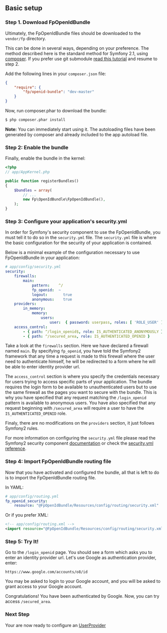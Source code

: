 ## Basic setup

### Step 1. Download FpOpenIdBundle

Ultimately, the FpOpenIdBundle files should be downloaded to the `vendor/fp` directory.

This can be done in several ways, depending on your preference. The method described here is the standard method for Symfony 2.1, using [composer](http://getcomposer.org/).
If you prefer use git submodule [read this tutorial](install_as_git_submodules.md) and resume to step 2.

Add the following lines in your `composer.json` file:

```json
{
    "require": {
        "fp/openid-bundle": "dev-master"
    }
}
```

Now, run composer.phar to download the bundle:

```bash
$ php composer.phar install
```

**Note:** You can immediately start using it. The autoloading files have been generated by composer and already included to the app autoload file.

### Step 2: Enable the bundle

Finally, enable the bundle in the kernel:

``` php
<?php
// app/AppKernel.php

public function registerBundles()
{
    $bundles = array(
        // ...
        new Fp\OpenIdBundle\FpOpenIdBundle(),
    );
}
```

### Step 3: Configure your application's security.yml

In order for Symfony's security component to use the FpOpenIdBundle, you must
tell it to do so in the `security.yml` file. The `security.yml` file is where the
basic configuration for the security of your application is contained.

Below is a minimal example of the configuration necessary to use FpOpenIdBundle
in your application:

``` yaml
# app/config/security.yml
security:
    firewalls:
        main:
            pattern:    ^/
            fp_openid:  ~
            logout:       true
            anonymous:    true
    providers:
        in_memory:
            memory:
                users:
                    user:  { password: userpass, roles: [ 'ROLE_USER' ] }
    access_control:
        - { path: ^/login_openid$, role: IS_AUTHENTICATED_ANONYMOUSLY }
        - { path: ^/secured_area, role: IS_AUTHENTICATED_OPENID }
```

Take a look at the `firewalls` section.
Here we have declared a
firewall named `main`. By specifying `fp_openid`, you have told the Symfony2
framework that any time a request is made to this firewall where the
user need to authenticate himself, he will be redirected to a form
where he will be able to enter identity provider url.

The `access_control` section is where you specify the credentials necessary for
users trying to access specific parts of your application. The bundle requires
the login form to be available to unauthenticated users but to use the same firewall as
the pages you want to secure with the bundle. This is why you have specified that
any request matching the `/login_openid` pattern is available to anonymous users.
You have also specified that any request beginning with `/secured_area` will require
a user to have the `IS_AUTHENTICATED_OPENID` role.

Finaly, there are no modifications on the `providers` section, it just follows Symfony2 rules.

For more information on configuring the `security.yml` file please read the Symfony2
security component [documentation](http://symfony.com/doc/current/book/security.html) or
check the [security.yml reference](http://symfony.com/doc/current/reference/configuration/security.html).

### Step 4: Import FpOpenIdBundle routing file

Now that you have activated and configured the bundle, all that is left to do is to
import the FpOpenIdBundle routing file.

In YAML:

``` yaml
# app/config/routing.yml
fp_openid_security:
    resource: "@FpOpenIdBundle/Resources/config/routing/security.xml"

```

Or if you prefer XML:

``` xml
<!-- app/config/routing.xml -->
<import resource="@FpOpenIdBundle/Resources/config/routing/security.xml"/>
```

### Step 5: Try It!

Go to the `/login_openid` page. You should see a form which asks you to enter an identity provider url.
Let's use Google as authentication provider, enter:

```
https://www.google.com/accounts/o8/id
```

You may be asked to login to your Google account, and you will be asked to grant access to your Google account.

Congratulations! You have been authenticated by Google. Now, you can try access `/secured_area`.

### Next Step

Your are now ready to configure an [UserProvider](configure_user_provider.md)
